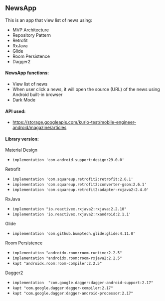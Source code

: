 ﻿## NewsApp
This is an app that view list of news using:
* MVP Architecture
* Repository Pattern
* Retrofit
* RxJava
* Glide
* Room Persistence
* Dagger2

#### NewsApp functions:
* View list of news
* When user click a news, it will open the source (URL) of the news using Android built-in browser
* Dark Mode

#### API used:
* https://storage.googleapis.com/kurio-test/mobile-engineer-android/magazine/articles

#### Library version:
Material Design
* `implementation 'com.android.support:design:29.0.0'`

Retrofit
* `implementation 'com.squareup.retrofit2:retrofit:2.6.1'`
* `implementation 'com.squareup.retrofit2:converter-gson:2.6.1'`
* `implementation 'com.squareup.retrofit2:adapter-rxjava2:2.4.0'`

RxJava
* `implementation "io.reactivex.rxjava2:rxjava:2.2.10"`
* `implementation 'io.reactivex.rxjava2:rxandroid:2.1.1'`

Glide
* `implementation 'com.github.bumptech.glide:glide:4.11.0'`

Room Persistence
* `implementation "androidx.room:room-runtime:2.2.5"`
* `implementation "androidx.room:room-rxjava2:2.2.5"`
* `kapt "androidx.room:room-compiler:2.2.5"`

Dagger2
* `implementation  "com.google.dagger:dagger-android-support:2.17"`
* `kapt "com.google.dagger:dagger-compiler:2.17"`
* `kapt "com.google.dagger:dagger-android-processor:2.17"`